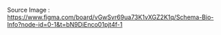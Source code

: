 Source Image : https://www.figma.com/board/vGwSvr69ua73K1vXGZ2K1q/Schema-Bio-Info?node-id=0-1&t=bN9DiEnco01pjt4f-1
